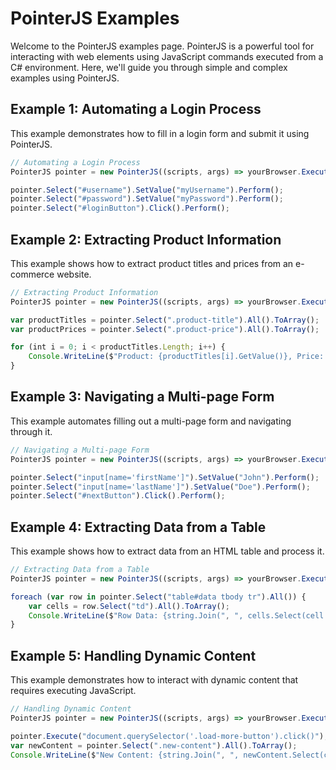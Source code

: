 # PointerJS Examples

Welcome to the PointerJS examples page. PointerJS is a powerful tool for interacting with web elements using JavaScript commands executed from a C# environment. Here, we'll guide you through simple and complex examples using PointerJS.

## Example 1: Automating a Login Process
This example demonstrates how to fill in a login form and submit it using PointerJS.
```javascript
// Automating a Login Process
PointerJS pointer = new PointerJS((scripts, args) => yourBrowser.ExecuteScript(scripts, args));

pointer.Select("#username").SetValue("myUsername").Perform();
pointer.Select("#password").SetValue("myPassword").Perform();
pointer.Select("#loginButton").Click().Perform();
```

## Example 2: Extracting Product Information
This example shows how to extract product titles and prices from an e-commerce website.
```javascript
// Extracting Product Information
PointerJS pointer = new PointerJS((scripts, args) => yourBrowser.ExecuteScript(scripts, args));

var productTitles = pointer.Select(".product-title").All().ToArray();
var productPrices = pointer.Select(".product-price").All().ToArray();

for (int i = 0; i < productTitles.Length; i++) {
    Console.WriteLine($"Product: {productTitles[i].GetValue()}, Price: {productPrices[i].GetValue()}");
}
```

## Example 3: Navigating a Multi-page Form
This example automates filling out a multi-page form and navigating through it.
```javascript
// Navigating a Multi-page Form
PointerJS pointer = new PointerJS((scripts, args) => yourBrowser.ExecuteScript(scripts, args));

pointer.Select("input[name='firstName']").SetValue("John").Perform();
pointer.Select("input[name='lastName']").SetValue("Doe").Perform();
pointer.Select("#nextButton").Click().Perform();
```

## Example 4: Extracting Data from a Table
This example shows how to extract data from an HTML table and process it.
```javascript
// Extracting Data from a Table
PointerJS pointer = new PointerJS((scripts, args) => yourBrowser.ExecuteScript(scripts, args));

foreach (var row in pointer.Select("table#data tbody tr").All()) {
    var cells = row.Select("td").All().ToArray();
    Console.WriteLine($"Row Data: {string.Join(", ", cells.Select(cell => cell.GetValue()))}");
}
```

## Example 5: Handling Dynamic Content
This example demonstrates how to interact with dynamic content that requires executing JavaScript.
```javascript
// Handling Dynamic Content
PointerJS pointer = new PointerJS((scripts, args) => yourBrowser.ExecuteScript(scripts, args));

pointer.Execute("document.querySelector('.load-more-button').click()");
var newContent = pointer.Select(".new-content").All().ToArray();
Console.WriteLine($"New Content: {string.Join(", ", newContent.Select(content => content.GetValue()))}");
```
